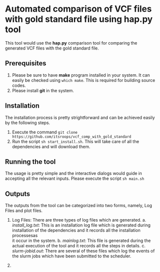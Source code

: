 # Automated comparison of VCF files with gold standard file using hap.py tool
This tool would use the **hap.py** comparison tool for comparing the generated VCF files with the gold standard file. 

## Prerequisites
1. Please be sure to have **make** program installed in your system. It can easily be checked using `which make`. This is required for building source codes.
2. Please install **git** in the system. 

## Installation
The installation process is pretty strightforward and can be achieved easily by the following steps.
1. Execute the command `git clone https://github.com/itsroops/vcf_comp_with_gold_standard`
2. Run the script `sh start_install.sh`. This will take care of all the dependencies and will download them.

## Running the tool
The usage is pretty simple and the interactive dialogs would guide in accepting all the relevant inputs.
Please execute the script `sh main.sh`

## Outputs
The outputs from the tool can be categorized into two forms, namely, Log Files and plot files.

1. Log Files: There are three types of log files which are generated.
  a. *install_log.txt*: This is an installation log file which is generated during installation of the dependencies and it records all the installation processesas   
      it occur in the system.
  b. *mainlog.txt*: This file is generated during the actual execution of the tool and it records all the steps in details.
  c. *slurm-jobid.out*: There are several of these files which log the events of the slurm jobs which have been submitted to the scheduler.
  
2.  

